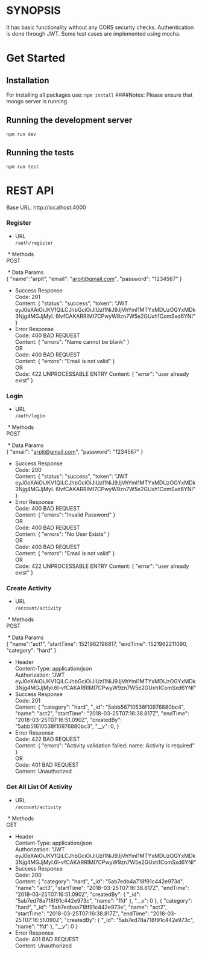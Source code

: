 # SYNOPSIS
It has basic functionality without any CORS security checks.
Authentication is done through JWT.
Some test cases are implemented using mocha.

# Get Started
## Installation
  For installing all packages use:
  `npm install`
  ####Notes: Please ensure that mongo server is running
## Running the development server
  `npm run dev`
## Running the tests
  `npm run test`
# REST API
Base URL: http://localhost:4000
### Register
  * URL<br />
    `/auth/register`<br />
    
  * Methods <br />
      POST <br />
      
  * Data Params <br />
      {
          "name":"arpit",
          "email": "arpit@gmail.com",
          "password": "1234567"
      }<br />
  * Success Response<br />
    Code: 201<br /> 
    Content: {
        "status": "success",
        "token": "JWT eyJ0eXAiOiJKV1QiLCJhbGciOiJIUzI1NiJ9.IjVhYmI1MTYxMDUzOGYxMDk3Njg4MGJjMyI.
               6lvfCAKARRIMI7CPwyW9zn7W5e2GUxh1ComSxd6YNI"
      }<br />
  * Error Response<br />
      Code: 400 BAD REQUEST <br />
      Content: {
                "errors": "Name cannot be blank"
       }<br />
       OR <br />
       Code: 400 BAD REQUEST <br />
      Content: {
          "errors": "Email is not valid"
        }<br />
          OR<br />
      Code: 422 UNPROCESSABLE ENTRY 
      Content: {
                "error": "user already exist"
                }<br />
### Login
  * URL<br />
    `/auth/login`<br />
    
  * Methods <br />
      POST <br />
      
  * Data Params <br />
      {
          "email": "arpit@gmail.com",
          "password": "1234567"
      }<br />
  * Success Response<br />
    Code: 200<br /> 
    Content: {
        "status": "success",
        "token": "JWT eyJ0eXAiOiJKV1QiLCJhbGciOiJIUzI1NiJ9.IjVhYmI1MTYxMDUzOGYxMDk3Njg4MGJjMyI.
               6lvfCAKARRIMI7CPwyW9zn7W5e2GUxh1ComSxd6YNI"
      }<br />
  * Error Response<br />
      Code: 400 BAD REQUEST <br />
      Content: {
                "errors": "Invalid Password"
       }<br />
       OR <br />
       Code: 400 BAD REQUEST <br />
      Content: {
                "errors": "No User Exists"
       }<br />
       OR <br />
       Code: 400 BAD REQUEST <br />
      Content: {
          "errors": "Email is not valid"
        }<br />
          OR<br />
      Code: 422 UNPROCESSABLE ENTRY 
      Content: {
                "error": "user already exist"
                }<br />
   ### Create Activity
  * URL<br />
    `/account/activity`<br />
    
  * Methods <br />
      POST <br />
      
  * Data Params <br />
      {
 "name":"act1",
 "startTime": 1521962198817,
 "endTime": 1521962211090,
 "category": "hard"
}<br />
  * Header<br />
    Content-Type: application/json<br />
    Authorization: "JWT eyJ0eXAiOiJKV1QiLCJhbGciOiJIUzI1NiJ9.IjVhYmI1MTYxMDUzOGYxMDk3Njg4MGJjMyI.6l-vfCAKARRIMI7CPwyW9zn7W5e2GUxh1ComSxd6YNI"<br />
  * Success Response<br />
    Code: 201<br /> 
    Content: {
    "category": "hard",
    "_id": "5abb56710538f10976880bc4",
    "name": "act2",
    "startTime": "2018-03-25T07:16:38.817Z",
    "endTime": "2018-03-25T07:16:51.090Z",
    "createdBy": "5abb51610538f10976880bc3",
    "__v": 0,
}<br />
  * Error Response<br />
      Code: 422 BAD REQUEST <br />
      Content: {
                "errors": "Activity validation failed: name: Activity is required"
       }<br />
       OR <br />
       Code: 401 BAD REQUEST <br />
      Content: Unauthorized<br />
  ### Get All List Of Activity
  * URL<br />
    `/account/activity`<br />
    
  * Methods <br />
      GET <br />
  * Header<br />
    Content-Type: application/json<br />
    Authorization: "JWT eyJ0eXAiOiJKV1QiLCJhbGciOiJIUzI1NiJ9.IjVhYmI1MTYxMDUzOGYxMDk3Njg4MGJjMyI.6l-vfCAKARRIMI7CPwyW9zn7W5e2GUxh1ComSxd6YNI"<br />
  * Success Response<br />
    Code: 200<br /> 
    Content: {
        "category": "hard",
        "_id": "5ab7edb4a718f91c442e973d",
        "name": "act3",
        "startTime": "2018-03-25T07:16:38.817Z",
        "endTime": "2018-03-25T07:16:51.090Z",
        "createdBy": {
            "_id": "5ab7ed78a718f91c442e973c",
            "name": "ffd"
        },
        "__v": 0
    },
    {
        "category": "hard",
        "_id": "5ab7edbaa718f91c442e973e",
        "name": "act2",
        "startTime": "2018-03-25T07:16:38.817Z",
        "endTime": "2018-03-25T07:16:51.090Z",
        "createdBy": {
            "_id": "5ab7ed78a718f91c442e973c",
            "name": "ffd"
        },
        "__v": 0
    }<br />
  * Error Response<br />
       Code: 401 BAD REQUEST <br />
      Content: Unauthorized<br />


